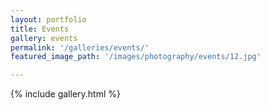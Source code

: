 ```yaml
---
layout: portfolio
title: Events
gallery: events
permalink: '/galleries/events/'
featured_image_path: '/images/photography/events/12.jpg'

---
```


{% include gallery.html %}
